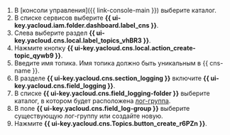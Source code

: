 1. В [консоли управления]({{ link-console-main }}) выберите каталог.
1. В списке сервисов выберите **{{ ui-key.yacloud.iam.folder.dashboard.label_cns }}**.
1. Слева выберите раздел **{{ ui-key.yacloud.cns.local.label_topics_vhBR3 }}**.
1. Нажмите кнопку **{{ ui-key.yacloud.cns.local.action_create-topic_qywb9 }}**.
1. Введите имя топика. Имя топика должно быть уникальным в {{ cns-name }}.
1. В разделе **{{ ui-key.yacloud.cns.section_logging }}** включите **{{ ui-key.yacloud.cns.field_logging }}**.
1. В списке **{{ ui-key.yacloud.cns.field_logging-folder }}** выберите каталог, в котором будет расположена [лог-группа](../../logging/concepts/log-group.md).
1. В поле **{{ ui-key.yacloud.cns.field_log-group }}** выберите существующую лог-группу или создайте новую.
1. Нажмите **{{ ui-key.yacloud.cns.Topics.button_create_r6PZn }}**.